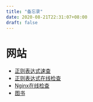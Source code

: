 ```yaml
---
title: "备忘录"
date: 2020-08-21T22:31:07+08:00
draft: false
---
```


# 网站

- [正则表达式速查](/post/memo/regex/)
- [正则表达式在线检查](https://regex101.com)
- [Nginx在线检查](https://nginx.viraptor.info)
- [图书](https://b-ok.global)


